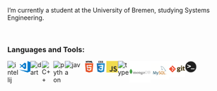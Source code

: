 

 I’m currently a student at the University of Bremen, studying Systems Engineering.

<!--
**kkh327/kkh327** is a ✨ _special_ ✨ repository because its `README.md` (this file) appears on your GitHub profile.




- ⚡ Fun fact: ...
-->
<br />

### Languages and Tools:

<img align="left" alt="intellij" width="26px" src="https://raw.githubusercontent.com/yurijserrano/Github-Profile-Readme-Logos/master/ides/intellij.svg" />


<img align="left" alt="Visual Studio Code" width="26px" src="https://raw.githubusercontent.com/github/explore/80688e429a7d4ef2fca1e82350fe8e3517d3494d/topics/visual-studio-code/visual-studio-code.png" />

<img align="left" alt="dart" width="26x"
src="https://raw.githubusercontent.com/yurijserrano/Github-Profile-Readme-Logos/master/programming%20languages/dart.svg" />


<img align="left" alt="C++" width="26x"
src="https://raw.githubusercontent.com/yurijserrano/Github-Profile-Readme-Logos/master/programming%20languages/c%2B%2B.svg" />

<img align="left" alt="python" width="26x"
src="https://raw.githubusercontent.com/yurijserrano/Github-Profile-Readme-Logos/master/programming%20languages/python.svg" />


<img align="left" alt="java" width="42x"
src="https://raw.githubusercontent.com/yurijserrano/Github-Profile-Readme-Logos/master/programming%20languages/java.svg" />


<img align="left" alt="HTML5" width="26px" src="https://raw.githubusercontent.com/github/explore/80688e429a7d4ef2fca1e82350fe8e3517d3494d/topics/html/html.png" />

<img align="left" alt="CSS3" width="26px" src="https://raw.githubusercontent.com/github/explore/80688e429a7d4ef2fca1e82350fe8e3517d3494d/topics/css/css.png" />


<img align="left" alt="JavaScript" width="26px" src="https://raw.githubusercontent.com/github/explore/80688e429a7d4ef2fca1e82350fe8e3517d3494d/topics/javascript/javascript.png" />


<img align="left" alt="type" width="26x"
src="https://raw.githubusercontent.com/yurijserrano/Github-Profile-Readme-Logos/master/programming%20languages/typescript.svg" />

<!-- <img align="left" alt="GraphQL" width="26px" src="https://raw.githubusercontent.com/github/explore/80688e429a7d4ef2fca1e82350fe8e3517d3494d/topics/graphql/graphql.png" /> -->
 <img align="left" alt="MongoDB" width="48px" src="https://raw.githubusercontent.com/github/explore/80688e429a7d4ef2fca1e82350fe8e3517d3494d/topics/mongodb/mongodb.png" />


<img align="left" alt="MySQL" width="42px" src="https://raw.githubusercontent.com/github/explore/80688e429a7d4ef2fca1e82350fe8e3517d3494d/topics/mysql/mysql.png" />



<img align="left" alt="Git" width="36px" src="https://raw.githubusercontent.com/github/explore/80688e429a7d4ef2fca1e82350fe8e3517d3494d/topics/git/git.png" />


<img align="left" alt="Terminal" width="26px" src="https://raw.githubusercontent.com/github/explore/80688e429a7d4ef2fca1e82350fe8e3517d3494d/topics/terminal/terminal.png" />

<br />
<br />
